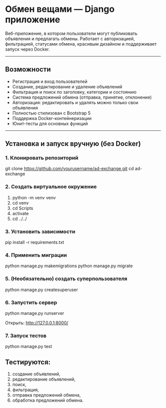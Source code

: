 # Обмен вещами — Django приложение

Веб-приложение, в котором пользователи могут публиковать объявления и предлагать обмены. Работает с авторизацией, фильтрацией, статусами обмена, красивым дизайном и поддерживает запуск через Docker.

---

##  Возможности

- Регистрация и вход пользователей
- Создание, редактирование и удаление объявлений
- Фильтрация и поиск по заголовку, категории и состоянию
- Система предложений обмена (отправка, принятие, отклонение)
- Авторизация: редактировать и удалять можно только свои объявления
- Полностью стилизован с Bootstrap 5
- Поддержка Docker-контейнеризации
- Юнит-тесты для основных функций

---

##  Установка и запуск вручную (без Docker)

### 1. Клонировать репозиторий


git clone https://github.com/yourusername/ad-exchange.git
cd ad-exchange

### 2. Создать виртуальное окружение

1. python -m venv venv
2. cd venv
3. cd Scripts
4. activate
5. cd ../../

### 3. Установить зависимости

pip install -r requirements.txt

### 4. Применить миграции

python manage.py makemigrations
python manage.py migrate

### 5. (Необязательно) создать суперпользователя

python manage.py createsuperuser

### 6. Запустить сервер

python manage.py runserver

Открыть: http://127.0.0.1:8000/


### 7. Запуск тестов

python manage.py test

## Тестируются:

1. создание объявлений,
2. редактирование объявлений,
3. поиск,
4. фильтрация,
5. отправка предложений обмена,
6. обработка предложений обмена.
